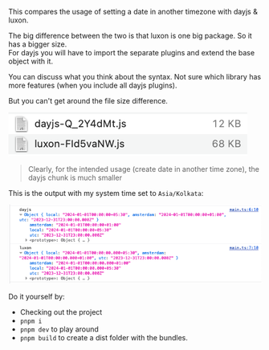 This compares the usage of setting a date in another timezone with dayjs & luxon.

The big difference between the two is that luxon is one big package. So it has a bigger size.  
For dayjs you will have to import the separate plugins and extend the base object with it.

You can discuss what you think about the syntax. Not sure which library has more features (when you include all dayjs plugins).

But you can't get around the file size difference.

![file size](./docs/size-compare.png)  
> Clearly, for the intended usage (create date in another time zone), the dayjs chunk is much smaller

This is the output with my system time set to `Asia/Kolkata`:

![console output](./docs/output.png)  

Do it yourself by:
- Checking out the project
- `pnpm i`
- `pnpm dev` to play around
- `pnpm build` to create a dist folder with the bundles.
